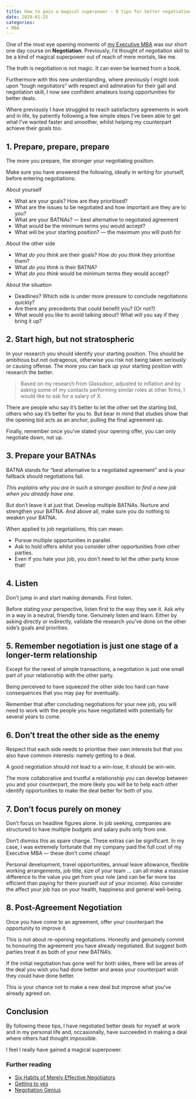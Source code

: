 ```yaml
---
title: How to gain a magical superpower — 8 tips for better negotiation
date: 2020-01-25
categories:
- MBA
---
```


One of the most eye opening moments of [my Executive MBA](/2019/12/ie-executive-mba/) was our short one day course on **Negotiation**. Previously, I’d thought of negotiation skill to be a kind of magical superpower out of reach of mere mortals, like me.

The truth is negotiation is not magic. It can even be learned from a book.

Furthermore with this new understanding, where previously I might look upon “tough negotiators” with respect and admiration for their gall and negotiation skill, I now see confident amateurs losing opportunities for better deals.

Where previously I have struggled to reach satisfactory agreements in work and in life, by patiently following a few simple steps I’ve been able to get what I’ve wanted faster and smoother, whilst helping my counterpart achieve their goals too.

## 1. Prepare, prepare, prepare

The more you prepare, the stronger your negotiating position.

Make sure you have answered the following, ideally in writing for yourself, before entering negotiations:

About yourself

- What are your goals? How are they prioritised?
- What are the issues to be negotiated and how important are they are to you?
- What are your BATNAs? — best alternative to negotiated agreement
- What would be the minimum terms you would accept?
- What will be your starting position? — the maximum you will push for

About the other side

- What *do you think* are their goals? How *do you think* they prioritise them?
- What *do you think* is their BATNA?
- What *do you think* would be minimum terms they would accept?

About the situation

- Deadlines? Which side is under more pressure to conclude negotiations quickly?
- Are there any precedents that could benefit you? (Or not?)
- What would you like to avoid talking about? What will you say if they bring it up?


## 2. Start high, but not stratospheric

In your research you should identify your starting position. This should be ambitious but not outrageous, otherwise you risk not being taken seriously or causing offense. The more you can back up your starting position with research the better.

> Based on my research from Glassdoor, adjusted to inflation and by asking some of my contacts performing similar roles at other firms, I would like to ask for a salary of X.

There are people who say it’s better to let the other set the starting bid, others who say it’s better for you to. But bear in mind that studies show that the opening bid acts as an anchor, pulling the final agreement up.

Finally, remember once you’ve stated your opening offer, you can only negotiate down, not up.

## 3. Prepare your BATNAs

BATNA stands for “best alternative to a negotiated agreement” and is your fallback should negotiations fail.

_This explains why you are in such a stronger position to find a new job when you already have one._

But don’t leave it at just that. Develop multiple BATNAs. Nurture and strengthen your BATNA. And above all, make sure you do nothing to weaken your BATNA.

When applied to job negotiations, this can mean:

- Pursue multiple opportunities in parallel.
- Ask to hold offers whilst you consider other opportunities from other parties.
- Even if you hate your job, you don't need to let the other party know that!

## 4. Listen

Don’t jump in and start making demands. First listen.

Before stating your perspective, listen first to the way they see it. Ask why in a way in a neutral, friendly tone. Genuinely listen and learn. Either by asking directly or indirectly, validate the research you’ve done on the other side’s goals and priorities.

## 5. Remember negotiation is just one stage of a longer-term relationship

Except for the rarest of simple transactions, a negotiation is just one small part of your relationship with the other party.

Being perceived to have squeezed the other side too hard can have consequences that you may pay for eventually.

Remember that after concluding negotiations for your new job, you will need to work with the people you have negotiated with potentially for several years to come.

## 6. Don’t treat the other side as the enemy

Respect that each side needs to prioritise their own interests but that you also have common interests: namely getting to a deal.

A good negotiation should not lead to a win-lose, it should be win-win. 

The more collaborative and trustful a relationship you can develop between you and your counterpart, the more likely you will be to help each other identify opportunities to make the deal better for both of you.

## 7. Don’t focus purely on money

Don’t focus on headline figures alone. In job seeking, companies are structured to have multiple budgets and salary pulls only from one. 

Don’t dismiss this as spare change. These extras can be significant. In my case, I was extremely fortunate that my company paid the full cost of my Executive MBA — these don’t come cheap! 

Personal development, travel opportunities, annual leave allowance, flexible working arrangements, job title, size of your team … can all make a massive difference to the value you get from your role (and can be far more tax efficient than paying for them yourself out of your income). Also consider the affect your job has on your health, happiness and general well-being.

## 8. Post-Agreement Negotiation

Once you have come to an agreement, offer your counterpart the opportunity to improve it.

This is not about re-opening negotiations. Honestly and genuinely commit to honouring the agreement you have already negotiated. But suggest both parties treat it as both of your new BATNA’s.

If the initial negotiation has gone well for both sides, there will be areas of the deal you wish you had done better and areas your counterpart wish they could have done better.

This is your chance not to make a new deal but improve what you’ve already agreed on.

## Conclusion

By following these tips, I have negotiated better deals for myself at work and in my personal life and, occasionally, have succeeded in making a deal where others had thought impossible.

I feel I really have gained a magical superpower.


### Further reading

- [Six Habits of Merely Effective Negotiators](https://hbr.org/2001/04/six-habits-of-merely-effective-negotiators)
- [Getting to yes](https://www.amazon.co.uk/GETTING-TO-YES/dp/B00BG701NM/ref=tmm_pap_swatch_0?_encoding=UTF8&qid=&sr=)
- [Negotiation Genius](https://www.amazon.co.uk/Negotiation-Genius-Obstacles-Brilliant-Bargaining/dp/0553384112)
